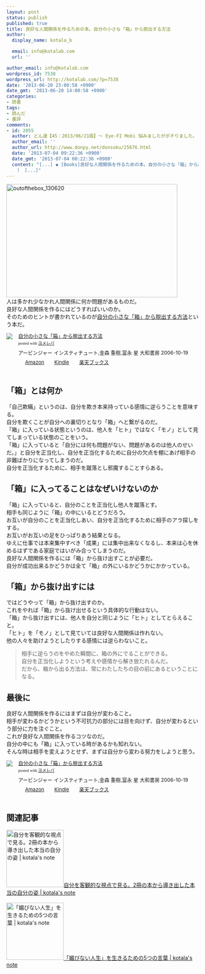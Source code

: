 ```yaml
---
layout: post
status: publish
published: true
title: 良好な人間関係を作るための本。自分の小さな「箱」から脱出する方法
author:
  display_name: kotala_b

  email: info@kotalab.com
  url: ''

author_email: info@kotalab.com
wordpress_id: 7538
wordpress_url: http://kotalab.com/?p=7538
date: '2013-06-20 23:00:58 +0900'
date_gmt: '2013-06-20 14:00:58 +0900'
categories:
- 読書
tags:
- 読んだ
- 書評
comments:
- id: 2055
  author: どん速【45：2013/06/21版】〜 Eye-FI Mobi 悩みましたがポチりました。 | 覚醒する @CDiP
  author_email: ''
  author_url: http://www.donpy.net/donsoku/25676.html
  date: '2013-07-04 09:22:36 +0900'
  date_gmt: '2013-07-04 00:22:36 +0900'
  content: "[...] ◆ [Books]良好な人間関係を作るための本。自分の小さな「箱」から脱出する方法 （ via kotala&#8217;s note
    ） [...]"
---
```

<p><img src="http://kotalab.com/wp-content/uploads/outofthebox_130620-448x297.jpg" alt="outofthebox_130620" width="448" height="297" class="alignnone size-large wp-image-7540" /><br />
人は多かれ少なかれ人間関係に何か問題があるものだ。<br />
良好な人間関係を作るにはどうすればいいのか。<br />
そのためのヒントが書かれているのが<a href="http://c.af.moshimo.com/af/c/click?a_id=374940&p_id=170&pc_id=185&pl_id=4062&s_v=b5Rz2P0601xu&url=http%3A%2F%2Fwww.amazon.co.jp%2Fexec%2Fobidos%2FASIN%2F4479791779%2Fref%3Dnosim" rel="nofollow" name="booklink" target="_blank">自分の小さな「箱」から脱出する方法</a>という本だ。</p>
<div class="booklink-box" style="text-align:left;padding-bottom:20px;font-size:small;/zoom: 1;overflow: hidden;">
<div class="booklink-image" style="float:left;margin:0 15px 10px 0;"><a href="http://c.af.moshimo.com/af/c/click?a_id=374940&p_id=170&pc_id=185&pl_id=4062&s_v=b5Rz2P0601xu&url=http%3A%2F%2Fwww.amazon.co.jp%2Fexec%2Fobidos%2FASIN%2F4479791779%2Fref%3Dnosim" name="booklink" rel="nofollow" target="_blank"><img src="http://ecx.images-amazon.com/images/I/4105UXJNInL._SL160_.jpg" style="border: none;" /></a></div>
<div class="booklink-info" style="line-height:120%;/zoom: 1;overflow: hidden;">
<div class="booklink-name" style="margin-bottom:10px;line-height:120%"><a href="http://c.af.moshimo.com/af/c/click?a_id=374940&p_id=170&pc_id=185&pl_id=4062&s_v=b5Rz2P0601xu&url=http%3A%2F%2Fwww.amazon.co.jp%2Fexec%2Fobidos%2FASIN%2F4479791779%2Fref%3Dnosim" rel="nofollow" name="booklink" target="_blank">自分の小さな「箱」から脱出する方法</a>
<div class="booklink-powered-date" style="font-size:8pt;margin-top:5px;font-family:verdana;line-height:120%">posted with <a href="http://yomereba.com" target="_blank">ヨメレバ</a></div>
</div>
<div class="booklink-detail" style="margin-bottom:5px;">アービンジャー インスティチュート,金森 重樹,冨永 星 大和書房 2006-10-19    </div>
<div class="booklink-link2" style="margin-top:10px;">
<div class="shoplinkamazon" style="display:inline;margin-right:5px;background: url('http://img.yomereba.com/tam_y.gif') 0 0 no-repeat;padding: 2px 0 2px 18px;white-space: nowrap;"><a href="http://c.af.moshimo.com/af/c/click?a_id=374940&p_id=170&pc_id=185&pl_id=4062&s_v=b5Rz2P0601xu&url=http%3A%2F%2Fwww.amazon.co.jp%2Fexec%2Fobidos%2FASIN%2F4479791779%2Fref%3Dnosim" rel="nofollow" target="_blank" title="アマゾン" >Amazon</a></div>
<div class="shoplinkkindle" style="display:inline;margin-right:5px;background: url('http://img.yomereba.com/tam_y.gif') 0 0 no-repeat;padding: 2px 0 2px 18px;white-space: nowrap;"><a href="http://c.af.moshimo.com/af/c/click?a_id=374940&p_id=170&pc_id=185&pl_id=4062&s_v=b5Rz2P0601xu&url=http%3A%2F%2Fwww.amazon.co.jp%2Fgp%2Fsearch%3Fkeywords%3D%258E%25A9%2595%25AA%2582%25CC%258F%25AC%2582%25B3%2582%25C8%2581u%2594%25A0%2581v%2582%25A9%2582%25E7%2592E%258Fo%2582%25B7%2582%25E9%2595%25FB%2596%2540%26__mk_ja_JP%3D%2583J%2583%255E%2583J%2583i%26url%3Dnode%253D2275256051" rel="nofollow" target="_blank" >Kindle</a></div>
<div class="shoplinkrakuten" style="display:inline;margin-right:5px;background: url('http://img.yomereba.com/tam_y.gif') 0 -50px no-repeat;padding: 2px 0 2px 18px;white-space: nowrap;"><a href="http://c.af.moshimo.com/af/c/click?a_id=374941&p_id=56&pc_id=56&pl_id=637&s_v=b5Rz2P0601xu&url=http%3A%2F%2Fbooks.rakuten.co.jp%2Frb%2F4160816%2F" rel="nofollow" target="_blank" title="楽天ブックス" >楽天ブックス</a></div>
</div>
</div>
<div class="booklink-footer" style="clear: left"></div>
</div>
<p><!--more--></p>
<h2>「箱」とは何か</h2>
<p>「自己欺瞞」というのは、自分を欺き本来持っている感情に逆らうことを意味する。<br />
自分を欺くことが自分への裏切りとなり「箱」へと繋がるのだ。<br />
「箱」に入っている状態というのは、他人を「ヒト」ではなく「モノ」として見てしまっている状態のことをいう。<br />
「箱」に入っていると「自分には何も問題がない、問題があるのは他人のせいだ。」と自分を正当化し、自分を正当化するために自分の欠点を棚にあげ相手の非難ばかりになってしまうのだ。<br />
自分を正当化するために、相手を蹴落とし邪魔することすらある。</p>
<h2>「箱」に入ってることはなぜいけないのか</h2>
<p>「箱」に入っていると、自分のことを正当化し他人を蹴落とす。<br />
相手も同じように「箱」の中にいるとどうだろう。<br />
お互いが自分のことを正当化しあい、自分を正当化するために相手のアラ探しをする。<br />
お互いがお互いの足をひっぱりあう結果となる。<br />
ゆえに仕事では本来集中すべき「成果」には集中出来なくなるし、本来は心を休めるはずである家庭ではいがみ合ってしまうのだ。<br />
良好な人間関係を作るには「箱」から抜け出すことが必要だ。<br />
自分が成功出来るかどうかは全て「箱」の外にいるかどうかにかかっている。</p>
<h2>「箱」から抜け出すには</h2>
<p>ではどうやって「箱」から抜け出すのか。<br />
これをやれば「箱」から抜け出せるという具体的な行動はない。<br />
「箱」から抜け出すには、他人を自分と同じように「ヒト」としてとらえること。<br />
「ヒト」を「モノ」として見ていては良好な人間関係は作れない。<br />
他の人々を助けようとしたりする感情には逆らわないこと。</p>
<blockquote><p>相手に逆らうのをやめた瞬間に、箱の外にでることができる。<br />
自分を正当化しようという考えや感情から解き放たれるんだ。<br />
だから、箱から出る方法は、常にわたしたちの目の前にあるということになる。</p></blockquote>
<h2>最後に</h2>
<p>良好な人間関係を作るにはまずは自分が変わること。<br />
相手が変わるかどうかという不可抗力の部分には目を向けず、自分が変わるという部分に力を注ぐこと。<br />
これが良好な人間関係を作るコツなのだ。<br />
自分の中にも「箱」に入っている時があるかも知れない。<br />
そんな時は相手を変えようとせず、まずは自分から変わる努力をしようと思う。</p>
<div class="booklink-box" style="text-align:left;padding-bottom:20px;font-size:small;/zoom: 1;overflow: hidden;">
<div class="booklink-image" style="float:left;margin:0 15px 10px 0;"><a href="http://c.af.moshimo.com/af/c/click?a_id=374940&p_id=170&pc_id=185&pl_id=4062&s_v=b5Rz2P0601xu&url=http%3A%2F%2Fwww.amazon.co.jp%2Fexec%2Fobidos%2FASIN%2F4479791779%2Fref%3Dnosim" name="booklink" rel="nofollow" target="_blank"><img src="http://ecx.images-amazon.com/images/I/4105UXJNInL._SL160_.jpg" style="border: none;" /></a></div>
<div class="booklink-info" style="line-height:120%;/zoom: 1;overflow: hidden;">
<div class="booklink-name" style="margin-bottom:10px;line-height:120%"><a href="http://c.af.moshimo.com/af/c/click?a_id=374940&p_id=170&pc_id=185&pl_id=4062&s_v=b5Rz2P0601xu&url=http%3A%2F%2Fwww.amazon.co.jp%2Fexec%2Fobidos%2FASIN%2F4479791779%2Fref%3Dnosim" rel="nofollow" name="booklink" target="_blank">自分の小さな「箱」から脱出する方法</a>
<div class="booklink-powered-date" style="font-size:8pt;margin-top:5px;font-family:verdana;line-height:120%">posted with <a href="http://yomereba.com" target="_blank">ヨメレバ</a></div>
</div>
<div class="booklink-detail" style="margin-bottom:5px;">アービンジャー インスティチュート,金森 重樹,冨永 星 大和書房 2006-10-19    </div>
<div class="booklink-link2" style="margin-top:10px;">
<div class="shoplinkamazon" style="display:inline;margin-right:5px;background: url('http://img.yomereba.com/tam_y.gif') 0 0 no-repeat;padding: 2px 0 2px 18px;white-space: nowrap;"><a href="http://c.af.moshimo.com/af/c/click?a_id=374940&p_id=170&pc_id=185&pl_id=4062&s_v=b5Rz2P0601xu&url=http%3A%2F%2Fwww.amazon.co.jp%2Fexec%2Fobidos%2FASIN%2F4479791779%2Fref%3Dnosim" rel="nofollow" target="_blank" title="アマゾン" >Amazon</a></div>
<div class="shoplinkkindle" style="display:inline;margin-right:5px;background: url('http://img.yomereba.com/tam_y.gif') 0 0 no-repeat;padding: 2px 0 2px 18px;white-space: nowrap;"><a href="http://c.af.moshimo.com/af/c/click?a_id=374940&p_id=170&pc_id=185&pl_id=4062&s_v=b5Rz2P0601xu&url=http%3A%2F%2Fwww.amazon.co.jp%2Fgp%2Fsearch%3Fkeywords%3D%258E%25A9%2595%25AA%2582%25CC%258F%25AC%2582%25B3%2582%25C8%2581u%2594%25A0%2581v%2582%25A9%2582%25E7%2592E%258Fo%2582%25B7%2582%25E9%2595%25FB%2596%2540%26__mk_ja_JP%3D%2583J%2583%255E%2583J%2583i%26url%3Dnode%253D2275256051" rel="nofollow" target="_blank" >Kindle</a></div>
<div class="shoplinkrakuten" style="display:inline;margin-right:5px;background: url('http://img.yomereba.com/tam_y.gif') 0 -50px no-repeat;padding: 2px 0 2px 18px;white-space: nowrap;"><a href="http://c.af.moshimo.com/af/c/click?a_id=374941&p_id=56&pc_id=56&pl_id=637&s_v=b5Rz2P0601xu&url=http%3A%2F%2Fbooks.rakuten.co.jp%2Frb%2F4160816%2F" rel="nofollow" target="_blank" title="楽天ブックス" >楽天ブックス</a></div>
</div>
</div>
<div class="booklink-footer" style="clear: left"></div>
</div>
<h2 class="rele">関連記事</h2>
<p><a href="http://kotalab.com/books-eniagram-strengthsfinder" target="_blank"><img  class="alignleft" src="http://kotalab.com/wp-content/uploads/jikosindan_130531-448x297.jpg" alt="自分を客観的な視点で見る。2冊の本から導き出した本当の自分の姿 | kotala's note" width="150" /></a><a href="http://kotalab.com/books-eniagram-strengthsfinder" target="_blank">自分を客観的な視点で見る。2冊の本から導き出した本当の自分の姿 | kotala's note</a><br style="clear:both;" /><br />
<a href="http://kotalab.com/books-kobinai-jinsei" target="_blank"><img  class="alignleft" src="http://kotalab.com/wp-content/uploads/kobinai_130408-448x336.jpg" alt="「媚びない人生」を生きるための5つの言葉 | kotala's note" width="150" /></a><a href="http://kotalab.com/books-kobinai-jinsei" target="_blank">「媚びない人生」を生きるための5つの言葉 | kotala's note</a><br style="clear:both;" /></p>
